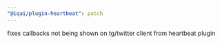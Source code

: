 ```yaml
---
"@iqai/plugin-heartbeat": patch
---
```


fixes callbacks not being shown on tg/twitter client from heartbeat plugin
